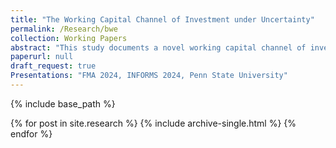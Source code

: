 ```yaml
---
title: "The Working Capital Channel of Investment under Uncertainty"
permalink: /Research/bwe
collection: Working Papers
abstract: "This study documents a novel working capital channel of investment under uncertainty, wherein uncertainty affects investment not through adjustment costs or irreversibility but through working capital and cash flows. The uncertainty comes from a prevalent supply chain phenomenon known as the bullwhip effect, where demand volatility is amplified upstream along the supply chain from retailers to raw materials suppliers. Analyzing a sample of over 154,000 supply chains, I find that a high bullwhip effect leads firms to increase their inventory levels, raising working capital demands and reducing cash available for investment, especially for financially constrained firms.This channel links the investment under uncertainty and investment-cash flow sensitivity literatures by showing how uncertainty can be transmitted through working capital and cash flow, ultimately impacting investment decisions. Additionally, this analysis is one of the first to link the well-known bullwhip effect to corporate finance and firms’ investment decisions." 
paperurl: null
draft_request: true
Presentations: "FMA 2024, INFORMS 2024, Penn State University" 
---
```


{% include base_path %}


{% for post in site.research %}
  {% include archive-single.html %}
{% endfor %}
